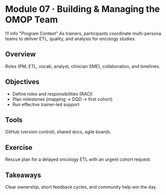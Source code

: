 # Module 07 · Building & Managing the OMOP Team

!!! info "Program Context"
    As trainers, participants coordinate multi-persona teams to deliver ETL, quality, and analysis for oncology studies.

## Overview
Roles (PM, ETL, vocab, analyst, clinician SME), collaboration, and timelines.

## Objectives
- Define roles and responsibilities (RACI)
- Plan milestones (mapping → DQD → first cohort)
- Run effective trainer-led support

## Tools
GitHub (version control), shared docs, agile boards.

## Exercise
Rescue plan for a delayed oncology ETL with an urgent cohort request.

## Takeaways
Clear ownership, short feedback cycles, and community help win the day.

